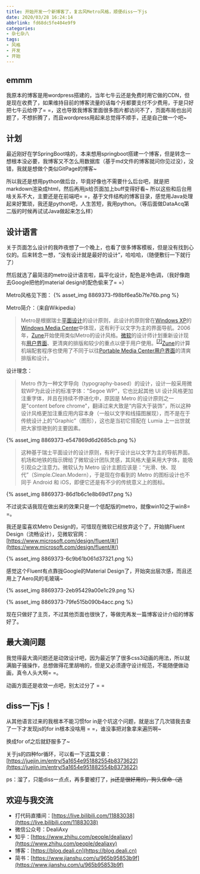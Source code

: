 ```yaml
---
title: 开始开发一个新博客了，复古风Metro风格，顺便diss一下js
date: 2020/03/28 16:24:14
abbrlink: fd68dc5fe404e9f9
categories:
- 杂七杂八
tags:
- 风格
- 开发
- 开始
---
```

## emmm
我原本的博客是用wordpress搭建的，当年七牛云还是免费时用它做的CDN，但是现在收费了，如果维持目前的博客流量的话每个月都要支付不少费用，于是只好把七牛云给停了= =，这也导致我博客里面很多图片都访问不了，页面布局也出问题了，不想折腾了，而且wordpress用起来总觉得不顺手，还是自己做一个吧~

## 计划
最近刚好在学SpringBoot啥的，本来想用springboot搭建一个博客，但是转念一想根本没必要，我博客又不怎么用数据库（基于md文件的博客就问你见过没），没错，我就是想做个类似GitPage的博客~ 

所以我还是想用python做后台，毕竟好像也不需要什么后台吧，就是把markdown渲染成html，然后再用js给页面加上buff变得好看~ 所以这些和后台用啥关系不大，主要还是在前端吧= =，基于文件结构的博客目录，感觉用Java处理起来好繁琐，我还是python吧，人生苦短，我用python。（等后面做DataAcq第二版的时候再试试Java做起来怎么样）

## 设计语言
关于页面怎么设计的我昨夜想了一个晚上，也看了很多博客模板，但是没有找到心仪的。后来转念一想，“没有设计就是最好的设计”，哈哈哈，（随便敷衍一下就行了）

然后就选了最简洁的metro设计语言啦，扁平化设计，配色是冷色调，（我好像跑去Google把他的material design的配色偷来了= =）

Metro风格见下图：
{% asset_img 8869373-f98bf6ea5b7fe76b.png %}

Metro简介：（来自Wikipedia）
>Metro是根据瑞士[平面设计](https://zh.wikipedia.org/wiki/%E5%B9%B3%E9%9D%A2%E8%AE%BE%E8%AE%A1 "平面设计")的设计原则，此设计的原则曾在[Windows XP](https://zh.wikipedia.org/wiki/Windows_XP "Windows XP")的[Windows Media Center](https://zh.wikipedia.org/wiki/Windows_Media_Center "Windows Media Center")中体现，这有利于以文字为主的界面导航。2006年，[Zune](https://zh.wikipedia.org/wiki/Zune "Zune")开始使用类似Metro的设计风格。[微软](https://zh.wikipedia.org/wiki/%E5%BE%AE%E8%BD%AF "微软")的设计师计划重新设计现有[用户界面](https://zh.wikipedia.org/wiki/%E7%94%A8%E6%88%B7%E7%95%8C%E9%9D%A2 "用户界面")、更清爽的排版和较少的重点以便于用户使用。<sup>[[7]](https://zh.wikipedia.org/wiki/%E7%8E%B0%E4%BB%A3UI#cite_note-Metro-7)</sup>[Zune](https://zh.wikipedia.org/wiki/Zune "Zune")的计算机端配套程序也使用了不同于以往[Portable Media Center](https://zh.wikipedia.org/w/index.php?title=Portable_Media_Center&action=edit&redlink=1 "Portable Media Center（页面不存在）")[用户界面](https://zh.wikipedia.org/wiki/%E7%94%A8%E6%88%B7%E7%95%8C%E9%9D%A2 "用户界面")的清爽排版和设计。

设计理念：
>Metro 作为一种文字导向（typography-based）的设计，设计一般采用微软WP为此设计的标准字体："Segoe WP"，它也比起其他 UI 设计风格更加注重字体，并且在持续不停进化中，原因是 Metro 的设计原则之一是"content before chrome"，翻译过来大致是“内容大于装饰”，所以这种设计风格更加注重应用内容本身（一般以文字和线描图展现），而不是在于传统设计上的“Graphic”（图形），这也是当初它搭配在 Lumia 上一出世就把大家惊艳到的主要因素。

{% asset_img 8869373-e547869d6d2685cb.png %}

>这种基于瑞士平面设计的设计原则，有利于设计出以文字为主的导航界面。机场和地铁的指示牌给了微软设计团队灵感，其风格大量采用大字体，能吸引观众之注意力。微软认为 Metro 设计主题应该是：“光滑、快、现代”（Simple.Clean.Modern），于是现在你看到的 Metro 的图标设计也不同于 Android 和 iOS，即便它还是有不少的传统意义上的图标。

{% asset_img 8869373-86d1b6c1e8b69d17.png %}


不过说实话我现在做出来的效果只是一个低配版的metro，就像win10之于win8= =。

我还是蛮喜欢Metro Design的，可惜现在微软已经放弃这个了，开始搞Fluent Design（流畅设计），见微软官网：[https://www.microsoft.com/design/fluent/#/](https://www.microsoft.com/design/fluent/#/)

{% asset_img 8869373-6c9b61b061d37321.png %}

感觉这个Fluent有点靠拢Google的Material Design了，开始突出层次感，而且还用上了Aero风的毛玻璃~

{% asset_img 8869373-2eb95429a00e1c29.png %}

{% asset_img 8869373-79fe515b090b4acc.png %}

现在只做好了主页，不过其他页面也很快了，等做完再发一篇博客设计介绍的博客好了。

## 最大滴问题
我觉得最大滴问题还是动效设计吧，因为最近学了很多css3动画的用法，所以就满脑子骚操作，总想做得花里胡哨的，但是又必须遵守设计规范，不能随便做动画，真令人头大啊= =。

动画方面还是收敛一点吧，别太过分了 = = 

## diss一下js！
从其他语言过来的我根本不能习惯for in是个坑这个问题，就是出了几次错我去查了一下才发现js的for in根本没啥用 = =，谁没事把对象拿来遍历啊~

换成for of之后就舒服多了~

关于js的四种for循环，可以看一下这篇文章：[https://juejin.im/entry/5a1654e951882554b8373622](https://juejin.im/entry/5a1654e951882554b8373622)

ps：溜了，只能diss一点点，再多要被打了，~~js还是很好用的，狗头保命（逃~~

## 欢迎与我交流
- 打代码直播间：[https://live.bilibili.com/11883038](https://live.bilibili.com/11883038)
- 微信公众号：DealiAxy
- 知乎：[https://www.zhihu.com/people/dealiaxy](https://www.zhihu.com/people/dealiaxy)
- 博客：[https://blog.deali.cn](https://blog.deali.cn)
- 简书：[https://www.jianshu.com/u/965b95853b9f](https://www.jianshu.com/u/965b95853b9f)
